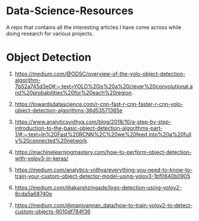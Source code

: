 # Data-Science-Resources

A repo that contains all the interesting articles I have come across while doing research for various projects. 

# Object Detection 
1) https://medium.com/@ODSC/overview-of-the-yolo-object-detection-algorithm-7b52a745d3e0#:~:text=YOLO%20is%20a%20clever%20convolutional,and%20probabilities%20for%20each%20region.

2) https://towardsdatascience.com/r-cnn-fast-r-cnn-faster-r-cnn-yolo-object-detection-algorithms-36d53571365e

3) https://www.analyticsvidhya.com/blog/2018/10/a-step-by-step-introduction-to-the-basic-object-detection-algorithms-part-1/#:~:text=In%20Fast%20RCNN%2C%20we%20feed,into%20a%20fully%20connected%20network.

4) https://machinelearningmastery.com/how-to-perform-object-detection-with-yolov3-in-keras/

5) https://medium.com/analytics-vidhya/everything-you-need-to-know-to-train-your-custom-object-detector-model-using-yolov3-1bf0640b0905

6) https://medium.com/@akarshzingade/logo-detection-using-yolov2-8cda5a68740e

7) https://medium.com/@manivannan_data/how-to-train-yolov2-to-detect-custom-objects-9010df784f36
